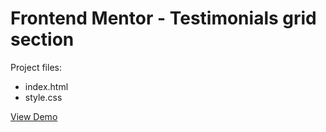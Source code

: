 # Frontend Mentor - Testimonials grid section

Project files:

- index.html
- style.css

[View Demo](https://glamorrr.vercel.app/testimonials-grid-section)
